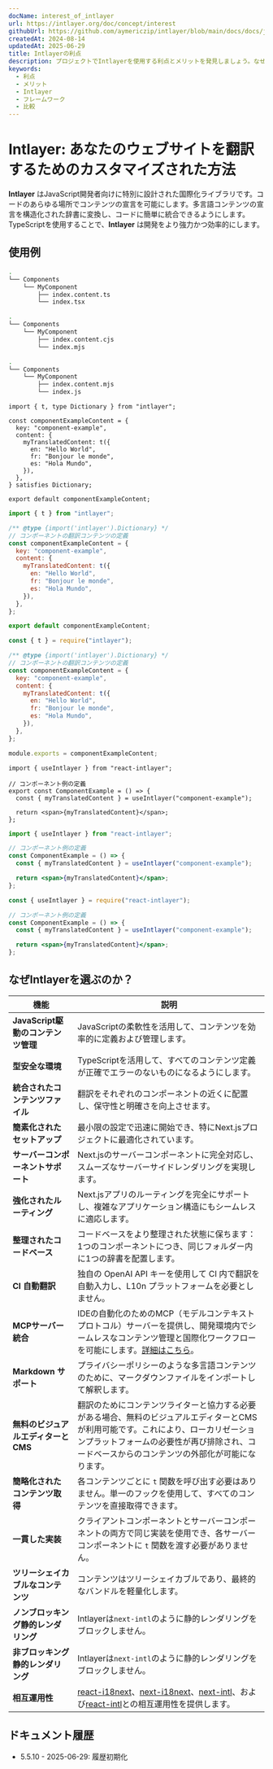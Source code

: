 ```yaml
---
docName: interest_of_intlayer
url: https://intlayer.org/doc/concept/interest
githubUrl: https://github.com/aymericzip/intlayer/blob/main/docs/docs/ja/interest_of_intlayer.md
createdAt: 2024-08-14
updatedAt: 2025-06-29
title: Intlayerの利点
description: プロジェクトでIntlayerを使用する利点とメリットを発見しましょう。なぜIntlayerが他のフレームワークの中で際立っているのかを理解してください。
keywords:
  - 利点
  - メリット
  - Intlayer
  - フレームワーク
  - 比較
---
```


# Intlayer: あなたのウェブサイトを翻訳するためのカスタマイズされた方法

**Intlayer** はJavaScript開発者向けに特別に設計された国際化ライブラリです。コードのあらゆる場所でコンテンツの宣言を可能にします。多言語コンテンツの宣言を構造化された辞書に変換し、コードに簡単に統合できるようにします。TypeScriptを使用することで、**Intlayer** は開発をより強力かつ効率的にします。

## 使用例

```bash codeFormat="typescript"
.
└── Components
    └── MyComponent
        ├── index.content.ts
        └── index.tsx
```

```bash codeFormat="commonjs"
.
└── Components
    └── MyComponent
        ├── index.content.cjs
        └── index.mjs
```

```bash codeFormat="esm"
.
└── Components
    └── MyComponent
        ├── index.content.mjs
        └── index.js
```

```tsx fileName="./Components/MyComponent/index.content.ts" codeFormat="typescript"
import { t, type Dictionary } from "intlayer";

const componentExampleContent = {
  key: "component-example",
  content: {
    myTranslatedContent: t({
      en: "Hello World",
      fr: "Bonjour le monde",
      es: "Hola Mundo",
    }),
  },
} satisfies Dictionary;

export default componentExampleContent;
```

```jsx fileName="./Components/MyComponent/index.mjx" codeFormat="esm"
import { t } from "intlayer";

/** @type {import('intlayer').Dictionary} */
// コンポーネントの翻訳コンテンツの定義
const componentExampleContent = {
  key: "component-example",
  content: {
    myTranslatedContent: t({
      en: "Hello World",
      fr: "Bonjour le monde",
      es: "Hola Mundo",
    }),
  },
};

export default componentExampleContent;
```

```jsx fileName="./Components/MyComponent/index.csx" codeFormat="commonjs"
const { t } = require("intlayer");

/** @type {import('intlayer').Dictionary} */
// コンポーネントの翻訳コンテンツの定義
const componentExampleContent = {
  key: "component-example",
  content: {
    myTranslatedContent: t({
      en: "Hello World",
      fr: "Bonjour le monde",
      es: "Hola Mundo",
    }),
  },
};

module.exports = componentExampleContent;
```

```tsx fileName="./Components/MyComponent/index.tsx" codeFormat="typescript"
import { useIntlayer } from "react-intlayer";

// コンポーネント例の定義
export const ComponentExample = () => {
  const { myTranslatedContent } = useIntlayer("component-example");

  return <span>{myTranslatedContent}</span>;
};
```

```jsx fileName="./Components/MyComponent/index.mjx" codeFormat="esm"
import { useIntlayer } from "react-intlayer";

// コンポーネント例の定義
const ComponentExample = () => {
  const { myTranslatedContent } = useIntlayer("component-example");

  return <span>{myTranslatedContent}</span>;
};
```

```jsx fileName="./Components/MyComponent/index.csx" codeFormat="commonjs"
const { useIntlayer } = require("react-intlayer");

// コンポーネント例の定義
const ComponentExample = () => {
  const { myTranslatedContent } = useIntlayer("component-example");

  return <span>{myTranslatedContent}</span>;
};
```

## なぜIntlayerを選ぶのか？

| 機能                                 | 説明                                                                                                                                                                                                                                                                                                                                                                                                                                                                         |
| ------------------------------------ | ---------------------------------------------------------------------------------------------------------------------------------------------------------------------------------------------------------------------------------------------------------------------------------------------------------------------------------------------------------------------------------------------------------------------------------------------------------------------------- |
| **JavaScript駆動のコンテンツ管理**   | JavaScriptの柔軟性を活用して、コンテンツを効率的に定義および管理します。                                                                                                                                                                                                                                                                                                                                                                                                     |
| **型安全な環境**                     | TypeScriptを活用して、すべてのコンテンツ定義が正確でエラーのないものになるようにします。                                                                                                                                                                                                                                                                                                                                                                                     |
| **統合されたコンテンツファイル**     | 翻訳をそれぞれのコンポーネントの近くに配置し、保守性と明確さを向上させます。                                                                                                                                                                                                                                                                                                                                                                                                 |
| **簡素化されたセットアップ**         | 最小限の設定で迅速に開始でき、特にNext.jsプロジェクトに最適化されています。                                                                                                                                                                                                                                                                                                                                                                                                  |
| **サーバーコンポーネントサポート**   | Next.jsのサーバーコンポーネントに完全対応し、スムーズなサーバーサイドレンダリングを実現します。                                                                                                                                                                                                                                                                                                                                                                              |
| **強化されたルーティング**           | Next.jsアプリのルーティングを完全にサポートし、複雑なアプリケーション構造にもシームレスに適応します。                                                                                                                                                                                                                                                                                                                                                                        |
| **整理されたコードベース**           | コードベースをより整理された状態に保ちます：1つのコンポーネントにつき、同じフォルダー内に1つの辞書を配置します。                                                                                                                                                                                                                                                                                                                                                             |
| **CI 自動翻訳**                      | 独自の OpenAI API キーを使用して CI 内で翻訳を自動入力し、L10n プラットフォームを必要としません。                                                                                                                                                                                                                                                                                                                                                                            |
| **MCPサーバー統合**                  | IDEの自動化のためのMCP（モデルコンテキストプロトコル）サーバーを提供し、開発環境内でシームレスなコンテンツ管理と国際化ワークフローを可能にします。[詳細はこちら](https://github.com/aymericzip/intlayer/blob/main/docs/docs/ja/mcp_server.md)。                                                                                                                                                                                                                              |
| **Markdown サポート**                | プライバシーポリシーのような多言語コンテンツのために、マークダウンファイルをインポートして解釈します。                                                                                                                                                                                                                                                                                                                                                                       |
| **無料のビジュアルエディターとCMS**  | 翻訳のためにコンテンツライターと協力する必要がある場合、無料のビジュアルエディターとCMSが利用可能です。これにより、ローカリゼーションプラットフォームの必要性が再び排除され、コードベースからのコンテンツの外部化が可能になります。                                                                                                                                                                                                                                          |
| **簡略化されたコンテンツ取得**       | 各コンテンツごとに `t` 関数を呼び出す必要はありません。単一のフックを使用して、すべてのコンテンツを直接取得できます。                                                                                                                                                                                                                                                                                                                                                        |
| **一貫した実装**                     | クライアントコンポーネントとサーバーコンポーネントの両方で同じ実装を使用でき、各サーバーコンポーネントに `t` 関数を渡す必要がありません。                                                                                                                                                                                                                                                                                                                                    |
| **ツリーシェイカブルなコンテンツ**   | コンテンツはツリーシェイカブルであり、最終的なバンドルを軽量化します。                                                                                                                                                                                                                                                                                                                                                                                                       |
| **ノンブロッキング静的レンダリング** | Intlayerは`next-intl`のように静的レンダリングをブロックしません。                                                                                                                                                                                                                                                                                                                                                                                                            |
| **非ブロッキング静的レンダリング**   | Intlayerは`next-intl`のように静的レンダリングをブロックしません。                                                                                                                                                                                                                                                                                                                                                                                                            |
| **相互運用性**                       | [react-i18next](https://github.com/aymericzip/intlayer/blob/main/docs/docs/ja/intlayer_with_react-i18next.md)、[next-i18next](https://github.com/aymericzip/intlayer/blob/main/docs/docs/ja/intlayer_with_next-i18next.md)、[next-intl](https://github.com/aymericzip/intlayer/blob/main/docs/docs/ja/intlayer_with_next-intl.md)、および[react-intl](https://github.com/aymericzip/intlayer/blob/main/docs/docs/ja/intlayer_with_react-intl.md)との相互運用性を提供します。 |

## ドキュメント履歴

- 5.5.10 - 2025-06-29: 履歴初期化
